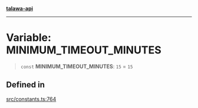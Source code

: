 [**talawa-api**](../../README.md)

***

# Variable: MINIMUM\_TIMEOUT\_MINUTES

> `const` **MINIMUM\_TIMEOUT\_MINUTES**: `15` = `15`

## Defined in

[src/constants.ts:764](https://github.com/Suyash878/talawa-api/blob/f376d03c37e9acd046e7cc983947432c95f74442/src/constants.ts#L764)
